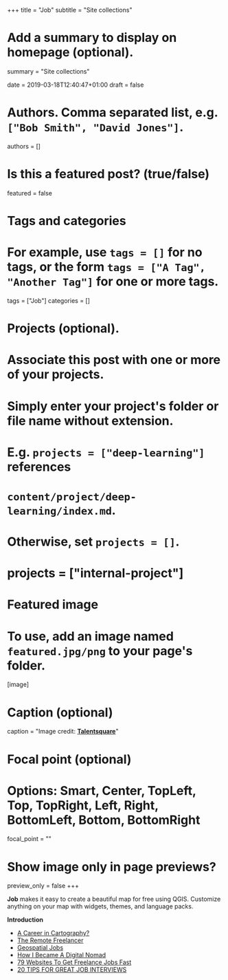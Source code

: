 +++
title = "Job"
subtitle = "Site collections"

# Add a summary to display on homepage (optional).
summary = "Site collections"

date = 2019-03-18T12:40:47+01:00
draft = false

# Authors. Comma separated list, e.g. `["Bob Smith", "David Jones"]`.
authors = []

# Is this a featured post? (true/false)
featured = false

# Tags and categories
# For example, use `tags = []` for no tags, or the form `tags = ["A Tag", "Another Tag"]` for one or more tags.
tags = ["Job"]
categories = []

# Projects (optional).
#   Associate this post with one or more of your projects.
#   Simply enter your project's folder or file name without extension.
#   E.g. `projects = ["deep-learning"]` references
#   `content/project/deep-learning/index.md`.
#   Otherwise, set `projects = []`.
# projects = ["internal-project"]

# Featured image
# To use, add an image named `featured.jpg/png` to your page's folder.
[image]
  # Caption (optional)
  caption = "Image credit: [**Talentsquare**](https://www.talentsquare.com/blog/9-qualities-great-job-seekers/)"

  # Focal point (optional)
  # Options: Smart, Center, TopLeft, Top, TopRight, Left, Right, BottomLeft, Bottom, BottomRight
  focal_point = ""

  # Show image only in page previews?
  preview_only = false
+++

  **Job** makes it easy to create a beautiful map for free using QGIS. Customize anything on your map with widgets, themes, and language packs.

  **Introduction**

- [A Career in Cartography?](https://www.cartography.org.uk/courses-with-mapping-content/)
- [The Remote Freelancer](https://github.com/engineerapart/TheRemoteFreelancer)
- [Geospatial Jobs](http://www.spatialanalysisonline.com/jobs.html)
- [How I Became A Digital Nomad](https://medium.com/live-your-life-on-purpose/how-i-became-a-digital-nomad-49f1cf95f659)
- [79 Websites To Get Freelance Jobs Fast](https://www.forbes.com/sites/abdullahimuhammed/2017/06/16/79-websites-to-get-freelance-jobs-fast#a2e463016888)
- [20 TIPS FOR GREAT JOB INTERVIEWS](https://www.experisjobs.us/exp_us/en/career-advice/20-tips-job-interviews.htm)
